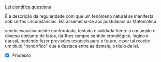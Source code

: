 [Lei científica questions](Lei%20cient%C3%ADfica%20questions.md)

É a descrição da regularidade com que um fenômeno natural se manifesta sob certas circunstâncias. Ela assemelha-se aos postulados da Matemática

sendo exaustivamente confrontada, testada e validada frente a um amplo e diverso conjunto de fatos, dá-lhes sempre sentido cronológico, lógico e causal, podendo fazer previsões testáveis para o futuro, e por tal recebe um título "honorífico" que a destaca entre as demais, o título de lei.

- [x] Processo 
